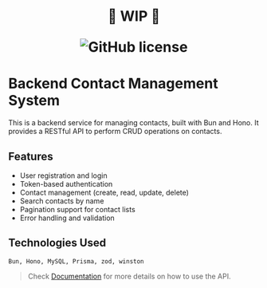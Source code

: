 <h1 align="center">

🚧 **WIP** 🚧

![GitHub license](https://img.shields.io/github/license/seinzzz/hono-bun)

</h1>

# Backend Contact Management System

This is a backend service for managing contacts, built with Bun and Hono. It provides a RESTful API to perform CRUD operations on contacts.

## Features

- User registration and login
- Token-based authentication
- Contact management (create, read, update, delete)
- Search contacts by name
- Pagination support for contact lists
- Error handling and validation

## Technologies Used

`Bun, Hono, MySQL, Prisma, zod, winston`

> Check [Documentation](./docs/) for more details on how to use the API.
